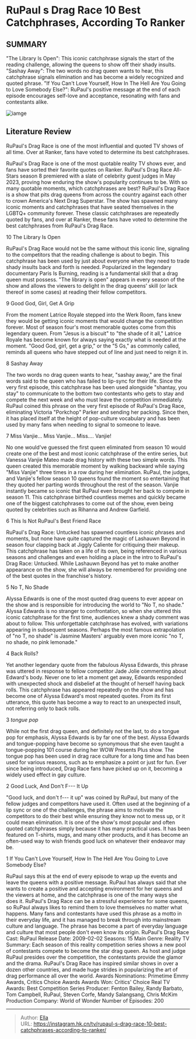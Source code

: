 # RuPaul s Drag Race 10 Best Catchphrases, According To Ranker


## SUMMARY 


 &#34;The Library Is Open&#34;: This iconic catchphrase signals the start of the reading challenge, allowing the queens to show off their shady insults. 
 &#34;Sashay Away&#34;: The two words no drag queen wants to hear, this catchphrase signals elimination and has become a widely recognized and quoted phrase. 
 &#34;If You Can&#39;t Love Yourself, How In The Hell Are You Going to Love Somebody Else?&#34;: RuPaul&#39;s positive message at the end of each episode encourages self-love and acceptance, resonating with fans and contestants alike. 

![iamge](https://static1.srcdn.com/wordpress/wp-content/uploads/2023/11/rupaul-s-drag-race_-10-best-catchphrases-according-to-ranker.jpg)

## Literature Review
RuPaul&#39;s Drag Race is one of the most influential and quoted TV shows of all time. Over at Ranker, fans have voted to determine its best catchphrases.




RuPaul&#39;s Drag Race is one of the most quotable reality TV shows ever, and fans have sorted their favorite quotes on Ranker. RuPaul&#39;s Drag Race All-Stars season 8 premiered with a slate of celebrity guest judges in May 2023, proving how enduring the show&#39;s popularity continues to be. With so many quotable moments, which catchphrases are best?
RuPaul&#39;s Drag Race is a show that pits drag queens from across the country against each other to crown America&#39;s Next Drag Superstar. The show has spawned many iconic moments and catchphrases that have seated themselves in the LGBTQ&#43; community forever. These classic catchphrases are repeatedly quoted by fans, and over at Ranker, these fans have voted to determine the best catchphrases from RuPaul&#39;s Drag Race.









 








 10  The Library Is Open 
        

RuPaul&#39;s Drag Race would not be the same without this iconic line, signaling to the competitors that the reading challenge is about to begin. This catchphrase has been used by just about everyone when they need to trade shady insults back and forth is needed.
Popularized in the legendary documentary Paris Is Burning, reading is a fundamental skill that a drag queen must possess. &#34;The library is open&#34; appears in every season of the show and allows the viewers to delight in the drag queens&#39; skill (or lack thereof in some cases) at reading their fellow competitors.





 9  Good God, Girl, Get A Grip 
        

From the moment Latrice Royale stepped into the Werk Room, fans knew they would be getting iconic moments that would change the competition forever. Most of season four&#39;s most memorable quotes come from this legendary queen. From &#34;Jesus is a biscuit&#34; to &#34;the shade of it all,&#34; Latrice Royale has become known for always saying exactly what is needed at the moment. &#34;Good God, girl, get a grip,&#34; or the &#34;5 Gs,&#34; as commonly called, reminds all queens who have stepped out of line and just need to reign it in.





 8  Sashay Away 
        

The two words no drag queen wants to hear, &#34;sashay away,&#34; are the final words said to the queen who has failed to lip-sync for their life. Since the very first episode, this catchphrase has been used alongside &#34;shantay, you stay&#34; to communicate to the bottom two contestants who gets to stay and compete the next week and who must leave the competition immediately.
RuPaul coined this phrase on the very first episode of RuPaul&#39;s Drag Race, eliminating Victoria &#34;Porkchop&#34; Parker and sending her packing. Since then, it has placed itself at the height of pop-culture vocabulary and has been used by many fans when needing to signal to someone to leave.





 7  Miss Vanjie... Miss Vanjie... Miss.... Vanjie! 
        

No one would&#39;ve guessed the first queen eliminated from season 10 would create one of the best and most iconic catchphrase of the entire series, but Vanessa Vanjie Mateo made drag history with these two simple words. This queen created this memorable moment by walking backward while saying &#34;Miss Vanjie&#34; three times in a row during her elimination.
RuPaul, the judges, and Vanjie&#39;s fellow season 10 queens found the moment so entertaining that they quoted her parting words throughout the rest of the season. Vanjie instantly became so iconic that RuPaul even brought her back to compete in season 11. This catchphrase birthed countless memes and quickly became one of the biggest catchphrases to come out of the show, even being quoted by celebrities such as Rihanna and Andrew Garfield.





 6  This Is Not RuPaul&#39;s Best Friend Race 
        

RuPaul&#39;s Drag Race: Untucked has spawned countless iconic phrases and moments, but none have quite captured the magic of Lashauwn Beyond in season four clapping back at Jiggly Caliente for critiquing their makeup. This catchphrase has taken on a life of its own, being referenced in various seasons and challenges and even holding a place in the intro to RuPaul&#39;s Drag Race: Untucked. While Lashauwn Beyond has yet to make another appearance on the show, she will always be remembered for providing one of the best quotes in the franchise&#39;s history.





 5  No T, No Shade 
        

Alyssa Edwards is one of the most quoted drag queens to ever appear on the show and is responsible for introducing the world to &#34;No T, no shade.&#34; Alyssa Edwards is no stranger to confrontation, so when she uttered this iconic catchphrase for the first time, audiences knew a shady comment was about to follow. This unforgettable catchphrase has evolved, with variations appearing in subsequent seasons. Perhaps the most famous extrapolation of &#34;no T, no shade&#34; is Jasmine Masters&#39; arguably even more iconic &#34;no T, no shade, no pink lemonade.&#34;





 4  Back Rolls? 
        

Yet another legendary quote from the fabulous Alyssa Edwards, this phrase was uttered in response to fellow competitor Jade Jolie commenting about Edward&#39;s body. Never one to let a moment get away, Edwards responded with unexpected shock and disbelief at the thought of herself having back rolls. This catchphrase has appeared repeatedly on the show and has become one of Alyssa Edward&#39;s most repeated quotes. From its first utterance, this quote has become a way to react to an unexpected insult, not referring only to back rolls.





 3  *tongue pop* 
        

While not the first drag queen, and definitely not the last, to do a tongue pop for emphasis, Alyssa Edwards is by far one of the best. Alyssa Edwards and tongue-popping have become so synonymous that she even taught a tongue-popping 101 course during her WOW Presents Plus show. The tongue pop has been used in drag race culture for a long time and has been used for various reasons, such as to emphasize a point or just for fun. Ever since being introduced, Drag Race fans have picked up on it, becoming a widely used effect in gay culture.





 2  Good Luck, And Don&#39;t F--- It Up 
        

&#34;Good luck, and don&#39;t f--- it up&#34; was coined by RuPaul, but many of the fellow judges and competitors have used it. Often used at the beginning of a lip sync or one of the challenges, the phrase aims to motivate the competitors to do their best while ensuring they know not to mess up, or it could mean elimination. It is one of the show&#39;s most popular and often quoted catchphrases simply because it has many practical uses. It has been featured on T-shirts, mugs, and many other products, and it has become an often-used way to wish friends good luck on whatever their endeavor may be.





 1  If You Can&#39;t Love Yourself, How In The Hell Are You Going to Love Somebody Else? 
        

RuPaul says this at the end of every episode to wrap up the events and leave the queens with a positive message. RuPaul has always said that she wants to create a positive and accepting environment for her queens and the viewers at home, and the catchphrase is one of the many ways she does it.
RuPaul&#39;s Drag Race can be a stressful experience for some queens, so RuPaul always likes to remind them to love themselves no matter what happens. Many fans and contestants have used this phrase as a motto in their everyday life, and it has managed to break through into mainstream culture and language. The phrase has become a part of everyday language and culture that most people don&#39;t even know its origin.
               RuPaul&#39;s Drag Race   Cast:   RuPaul    Release Date:   2009-02-02    Seasons:   15    Main Genre:   Reality TV    Summary:   Each season of this reality competition series shows a new pool of contestants compete to become the star drag queen. As host and judge RuPaul presides over the competition, the contestants provide the glamor and the drama. RuPaul&#39;s Drag Race has inspired similar shows in over a dozen other countries, and made huge strides in popularizing the art of drag performance all over the world.    Awards Nominations:   Primetime Emmy Awards, Critics Choice Awards    Awards Won:   Critics&#39; Choice Real TV Awards: Best Competition Series    Producer:   Fenton Bailey, Randy Barbato, Tom Campbell, RuPaul, Steven Corfe, Mandy Salangsang, Chris McKim    Production Company:   World of Wonder    Number of Episodes:   200      

---

> Author: [Ella](https://instagram.hk.cn/)  
> URL: https://instagram.hk.cn/tv/rupaul-s-drag-race-10-best-catchphrases-according-to-ranker/  

